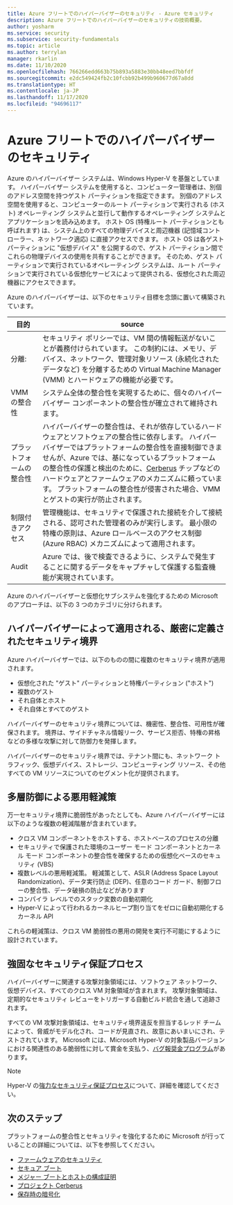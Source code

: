```yaml
---
title: Azure フリートでのハイパーバイザーのセキュリティ - Azure セキュリティ
description: Azure フリートでのハイパーバイザーのセキュリティの技術概要。
author: yosharm
ms.service: security
ms.subservice: security-fundamentals
ms.topic: article
ms.author: terrylan
manager: rkarlin
ms.date: 11/10/2020
ms.openlocfilehash: 766266edd663b75b893a5883e30bb48eed7bbfdf
ms.sourcegitcommit: e2dc549424fb2c10fcbb92b499b960677d67a8dd
ms.translationtype: HT
ms.contentlocale: ja-JP
ms.lasthandoff: 11/17/2020
ms.locfileid: "94696117"
---
```

# <a name="hypervisor-security-on-the-azure-fleet"></a>Azure フリートでのハイパーバイザーのセキュリティ

Azure のハイパーバイザー システムは、Windows Hyper-V を基盤としています。 ハイパーバイザー システムを使用すると、コンピューター管理者は、別個のアドレス空間を持つゲスト パーティションを指定できます。 別個のアドレス空間を使用すると、コンピューターのルート パーティションで実行される (ホスト) オペレーティング システムと並行して動作するオペレーティング システムとアプリケーションを読み込めます。 ホスト OS (特権ルート パーティションとも呼ばれます) は、システム上のすべての物理デバイスと周辺機器 (記憶域コントローラー、ネットワーク適応) に直接アクセスできます。 ホスト OS は各ゲスト パーティションに "仮想デバイス" を公開するので、ゲスト パーティション間でこれらの物理デバイスの使用を共有することができます。 そのため、ゲスト パーティションで実行されているオペレーティング システムは、ルート パーティションで実行されている仮想化サービスによって提供される、仮想化された周辺機器にアクセスできます。

Azure のハイパーバイザーは、以下のセキュリティ目標を念頭に置いて構築されています。

| 目的 | source |
|--|--|
| 分離: | セキュリティ ポリシーでは、VM 間の情報転送がないことが義務付けられています。 この制約には、メモリ、デバイス、ネットワーク、管理対象リソース (永続化されたデータなど) を分離するための Virtual Machine Manager (VMM) とハードウェアの機能が必要です。 |
| VMM の整合性 | システム全体の整合性を実現するために、個々のハイパーバイザー コンポーネントの整合性が確立されて維持されます。 |
| プラットフォームの整合性 | ハイパーバイザーの整合性は、それが依存しているハードウェアとソフトウェアの整合性に依存します。 ハイパーバイザーではプラットフォームの整合性を直接制御できませんが、Azure では、基になっているプラットフォームの整合性の保護と検出のために、[Cerberus](project-cerberus.md) チップなどのハードウェアとファームウェアのメカニズムに頼っています。 プラットフォームの整合性が侵害された場合、VMM とゲストの実行が防止されます。 |
| 制限付きアクセス | 管理機能は、セキュリティで保護された接続を介して接続される、認可された管理者のみが実行します。 最小限の特権の原則は、Azure ロールベースのアクセス制御 (Azure RBAC) メカニズムによって適用されます。 |
| Audit | Azure では、後で検査できるように、システムで発生することに関するデータをキャプチャして保護する監査機能が実現されています。 |

Azure のハイパーバイザーと仮想化サブシステムを強化するための Microsoft のアプローチは、以下の 3 つのカテゴリに分けられます。

## <a name="strongly-defined-security-boundaries-enforced-by-the-hypervisor"></a>ハイパーバイザーによって適用される、厳密に定義されたセキュリティ境界

Azure ハイパーバイザーでは、以下のものの間に複数のセキュリティ境界が適用されます。

- 仮想化された "ゲスト" パーティションと特権パーティション ("ホスト")
- 複数のゲスト
- それ自体とホスト
- それ自体とすべてのゲスト

ハイパーバイザーのセキュリティ境界については、機密性、整合性、可用性が確保されます。 境界は、サイドチャネル情報リーク、サービス拒否、特権の昇格などの多様な攻撃に対して防御力を発揮します。

ハイパーバイザーのセキュリティ境界では、テナント間にも、ネットワーク トラフィック、仮想デバイス、ストレージ、コンピューティング リソース、その他すべての VM リソースについてのセグメント化が提供されます。

## <a name="defense-in-depth-exploit-mitigations"></a>多層防御による悪用軽減策

万一セキュリティ境界に脆弱性があったとしても、Azure ハイパーバイザーには以下のような複数の軽減階層が含まれています。

- クロス VM コンポーネントをホストする、ホストベースのプロセスの分離
- セキュリティで保護された環境のユーザー モード コンポーネントとカーネル モード コンポーネントの整合性を確保するための仮想化ベースのセキュリティ (VBS)
- 複数レベルの悪用軽減策。 軽減策として、ASLR (Address Space Layout Randomization)、データ実行防止 (DEP)、任意のコード ガード、制御フローの整合性、データ破損の防止などがあります
- コンパイラ レベルでのスタック変数の自動初期化
- Hyper-V によって行われるカーネルヒープ割り当てをゼロに自動初期化するカーネル API

これらの軽減策は、クロス VM 脆弱性の悪用の開発を実行不可能にするように設計されています。

## <a name="strong-security-assurance-processes"></a>強固なセキュリティ保証プロセス

ハイパーバイザーに関連する攻撃対象領域には、ソフトウェア ネットワーク、仮想デバイス、すべてのクロス VM 対象領域が含まれます。 攻撃対象領域は、定期的なセキュリティ レビューをトリガーする自動ビルド統合を通して追跡されます。

すべての VM 攻撃対象領域は、セキュリティ境界違反を担当するレッド チームによって、脅威がモデル化され、コードが見直され、故意にあいまいにされ、テストされています。 Microsoft には、Microsoft Hyper-V の対象製品バージョンにおける関連性のある脆弱性に対して賞金を支払う、[バグ報奨金プログラム](https://www.microsoft.com/msrc/bounty-hyper-v)があります。

> [!NOTE]
> Hyper-V の[強力なセキュリティ保証プロセス](../../azure-government/azure-secure-isolation-guidance.md#strong-security-assurance-processes)について、詳細を確認してください。

## <a name="next-steps"></a>次のステップ
プラットフォームの整合性とセキュリティを強化するために Microsoft が行っていることの詳細については、以下を参照してください。

- [ファームウェアのセキュリティ](firmware.md)
- [セキュア ブート](secure-boot.md)
- [メジャー ブートとホストの構成証明](measured-boot-host-attestation.md)
- [プロジェクト Cerberus](project-cerberus.md)
- [保存時の暗号化](encryption-atrest.md)